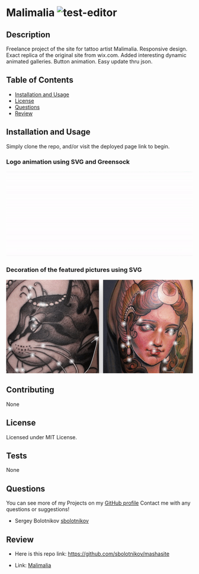 # Malimalia ![test-editor](https://img.shields.io/github/license/sbolotnikov/test-editor)
## Description 
Freelance project of the site for tattoo artist Malimalia. Responsive design. Exact replica of the original site from wix.com. Added interesting dynamic animated galleries. Button animation. Easy update thru json.

## Table of Contents
* [Installation and Usage](#installation)
* [License](#license)
* [Questions](#questions)
* [Review](#review)
## Installation and Usage
Simply clone the repo, and/or visit the deployed page link to begin.

### Logo animation using SVG and Greensock
![malimalia](./assets/images/pic2.gif) 

### Decoration of the featured pictures using SVG
![malimalia](./assets//images/pic1.gif) 



## Contributing 
 None 
## License 
 Licensed under MIT License. 
## Tests 
 None
## Questions 
 You can see more of my Projects on my [GitHub profile](https://github.com/sbolotnikov) 
 Contact me with any questions or suggestions!
 * Sergey Bolotnikov [sbolotnikov](mailto:sbolotnikov@gmail.com)
## Review 
  * Here is this repo link: https://github.com/sbolotnikov/mashasite
 
  * Link: [Malimalia](https://sbolotnikov.github.io/mashasite/)